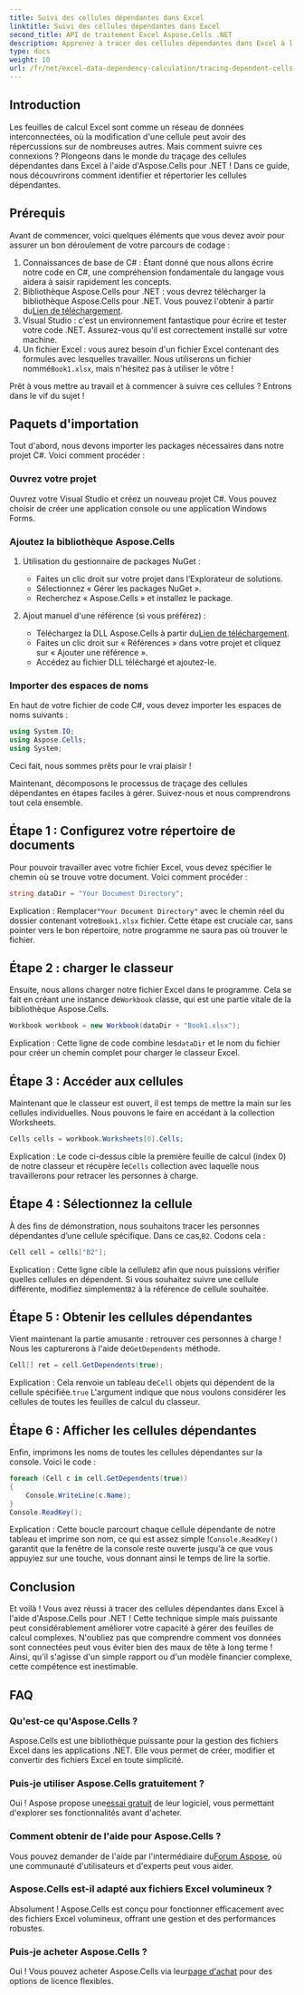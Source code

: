 ```yaml
---
title: Suivi des cellules dépendantes dans Excel
linktitle: Suivi des cellules dépendantes dans Excel
second_title: API de traitement Excel Aspose.Cells .NET
description: Apprenez à tracer des cellules dépendantes dans Excel à l'aide d'Aspose.Cells pour .NET avec ce didacticiel facile à suivre.
type: docs
weight: 10
url: /fr/net/excel-data-dependency-calculation/tracing-dependent-cells-in-excel/
---
```

## Introduction

Les feuilles de calcul Excel sont comme un réseau de données interconnectées, où la modification d'une cellule peut avoir des répercussions sur de nombreuses autres. Mais comment suivre ces connexions ? Plongeons dans le monde du traçage des cellules dépendantes dans Excel à l'aide d'Aspose.Cells pour .NET ! Dans ce guide, nous découvrirons comment identifier et répertorier les cellules dépendantes. 

## Prérequis

Avant de commencer, voici quelques éléments que vous devez avoir pour assurer un bon déroulement de votre parcours de codage :

1. Connaissances de base de C# : Étant donné que nous allons écrire notre code en C#, une compréhension fondamentale du langage vous aidera à saisir rapidement les concepts.
2.  Bibliothèque Aspose.Cells pour .NET : vous devrez télécharger la bibliothèque Aspose.Cells pour .NET. Vous pouvez l'obtenir à partir du[Lien de téléchargement](https://releases.aspose.com/cells/net/).
3. Visual Studio : c'est un environnement fantastique pour écrire et tester votre code .NET. Assurez-vous qu'il est correctement installé sur votre machine. 
4. Un fichier Excel : vous aurez besoin d'un fichier Excel contenant des formules avec lesquelles travailler. Nous utiliserons un fichier nommé`Book1.xlsx`, mais n'hésitez pas à utiliser le vôtre !

Prêt à vous mettre au travail et à commencer à suivre ces cellules ? Entrons dans le vif du sujet !

## Paquets d'importation

Tout d'abord, nous devons importer les packages nécessaires dans notre projet C#. Voici comment procéder :

### Ouvrez votre projet

Ouvrez votre Visual Studio et créez un nouveau projet C#. Vous pouvez choisir de créer une application console ou une application Windows Forms.

### Ajoutez la bibliothèque Aspose.Cells

1. Utilisation du gestionnaire de packages NuGet : 
   - Faites un clic droit sur votre projet dans l’Explorateur de solutions.
   - Sélectionnez « Gérer les packages NuGet ».
   - Recherchez « Aspose.Cells » et installez le package.

2. Ajout manuel d'une référence (si vous préférez) : 
   -  Téléchargez la DLL Aspose.Cells à partir du[Lien de téléchargement](https://releases.aspose.com/cells/net/).
   - Faites un clic droit sur « Références » dans votre projet et cliquez sur « Ajouter une référence ».
   - Accédez au fichier DLL téléchargé et ajoutez-le.

### Importer des espaces de noms

En haut de votre fichier de code C#, vous devez importer les espaces de noms suivants :

```csharp
using System.IO;
using Aspose.Cells;
using System;
```

Ceci fait, nous sommes prêts pour le vrai plaisir !

Maintenant, décomposons le processus de traçage des cellules dépendantes en étapes faciles à gérer. Suivez-nous et nous comprendrons tout cela ensemble.

## Étape 1 : Configurez votre répertoire de documents

Pour pouvoir travailler avec votre fichier Excel, vous devez spécifier le chemin où se trouve votre document. Voici comment procéder :

```csharp
string dataDir = "Your Document Directory";
```

 Explication : Remplacer`"Your Document Directory"` avec le chemin réel du dossier contenant votre`Book1.xlsx` fichier. Cette étape est cruciale car, sans pointer vers le bon répertoire, notre programme ne saura pas où trouver le fichier.

## Étape 2 : charger le classeur

 Ensuite, nous allons charger notre fichier Excel dans le programme. Cela se fait en créant une instance de`Workbook` classe, qui est une partie vitale de la bibliothèque Aspose.Cells.

```csharp
Workbook workbook = new Workbook(dataDir + "Book1.xlsx");
```

 Explication : Cette ligne de code combine les`dataDir` et le nom du fichier pour créer un chemin complet pour charger le classeur Excel. 

## Étape 3 : Accéder aux cellules

Maintenant que le classeur est ouvert, il est temps de mettre la main sur les cellules individuelles. Nous pouvons le faire en accédant à la collection Worksheets.

```csharp
Cells cells = workbook.Worksheets[0].Cells;
```

 Explication : Le code ci-dessus cible la première feuille de calcul (index 0) de notre classeur et récupère le`Cells` collection avec laquelle nous travaillerons pour retracer les personnes à charge.

## Étape 4 : Sélectionnez la cellule

 À des fins de démonstration, nous souhaitons tracer les personnes dépendantes d’une cellule spécifique. Dans ce cas,`B2`. Codons cela :

```csharp
Cell cell = cells["B2"];
```

 Explication : Cette ligne cible la cellule`B2` afin que nous puissions vérifier quelles cellules en dépendent. Si vous souhaitez suivre une cellule différente, modifiez simplement`B2` à la référence de cellule souhaitée. 

## Étape 5 : Obtenir les cellules dépendantes

 Vient maintenant la partie amusante : retrouver ces personnes à charge ! Nous les capturerons à l'aide de`GetDependents` méthode.

```csharp
Cell[] ret = cell.GetDependents(true);
```

 Explication : Cela renvoie un tableau de`Cell` objets qui dépendent de la cellule spécifiée.`true` L'argument indique que nous voulons considérer les cellules de toutes les feuilles de calcul du classeur.

## Étape 6 : Afficher les cellules dépendantes

Enfin, imprimons les noms de toutes les cellules dépendantes sur la console. Voici le code :

```csharp
foreach (Cell c in cell.GetDependents(true))
{
    Console.WriteLine(c.Name);
}
Console.ReadKey();
```

 Explication : Cette boucle parcourt chaque cellule dépendante de notre tableau et imprime son nom, ce qui est assez simple !`Console.ReadKey()` garantit que la fenêtre de la console reste ouverte jusqu'à ce que vous appuyiez sur une touche, vous donnant ainsi le temps de lire la sortie.

## Conclusion

Et voilà ! Vous avez réussi à tracer des cellules dépendantes dans Excel à l'aide d'Aspose.Cells pour .NET ! Cette technique simple mais puissante peut considérablement améliorer votre capacité à gérer des feuilles de calcul complexes. N'oubliez pas que comprendre comment vos données sont connectées peut vous éviter bien des maux de tête à long terme ! Ainsi, qu'il s'agisse d'un simple rapport ou d'un modèle financier complexe, cette compétence est inestimable.

## FAQ

### Qu'est-ce qu'Aspose.Cells ?
Aspose.Cells est une bibliothèque puissante pour la gestion des fichiers Excel dans les applications .NET. Elle vous permet de créer, modifier et convertir des fichiers Excel en toute simplicité.

### Puis-je utiliser Aspose.Cells gratuitement ?
 Oui ! Aspose propose une[essai gratuit](https://releases.aspose.com/) de leur logiciel, vous permettant d'explorer ses fonctionnalités avant d'acheter.

### Comment obtenir de l'aide pour Aspose.Cells ?
Vous pouvez demander de l'aide par l'intermédiaire du[Forum Aspose](https://forum.aspose.com/c/cells/9), où une communauté d'utilisateurs et d'experts peut vous aider. 

### Aspose.Cells est-il adapté aux fichiers Excel volumineux ?
Absolument ! Aspose.Cells est conçu pour fonctionner efficacement avec des fichiers Excel volumineux, offrant une gestion et des performances robustes.

### Puis-je acheter Aspose.Cells ?
 Oui ! Vous pouvez acheter Aspose.Cells via leur[page d'achat](https://purchase.aspose.com/buy) pour des options de licence flexibles.
